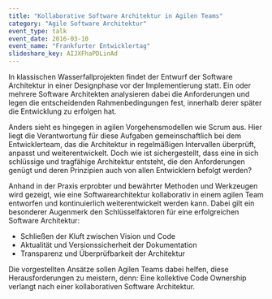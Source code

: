 ```yaml
---
title: "Kollaborative Software Architektur in Agilen Teams"
category: "Agile Software Architektur"
event_type: talk
event_date: 2016-03-10
event_name: "Frankfurter Entwicklertag"
slideshare_key: AIJXFhaPDLinAd
---
```


In klassischen Wasserfallprojekten findet der Entwurf der Software Architektur in einer Designphase vor der Implementierung statt. Ein oder mehrere Software Architekten analysieren dabei die Anforderungen und legen die entscheidenden Rahmenbedingungen fest, innerhalb derer später die Entwicklung zu erfolgen hat.

Anders sieht es hingegen in agilen Vorgehensmodellen wie Scrum aus. Hier liegt die Verantwortung für diese Aufgaben gemeinschaftlich bei dem Entwicklerteam, das die Architektur in regelmäßigen Intervallen überprüft, anpasst und weiterentwickelt. Doch wie ist sichergestellt, dass eine in sich schlüssige und tragfähige Architektur entsteht, die den Anforderungen genügt und deren Prinzipien auch von allen Entwicklern befolgt werden?

Anhand in der Praxis erprobter und bewährter Methoden und Werkzeugen wird gezeigt, wie eine Softwarearchitektur kollaborativ in einem agilen Team entworfen und kontinuierlich weiterentwickelt werden kann. Dabei gilt ein besonderer Augenmerk den Schlüsselfaktoren für eine erfolgreichen Software Architektur:

- Schließen der Kluft zwischen Vision und Code
- Aktualität und Versionssicherheit der Dokumentation
- Transparenz und Überprüfbarkeit der Architektur

Die vorgestellten Ansätze sollen Agilen Teams dabei helfen, diese Herausforderungen zu meistern, denn: Eine kollektive Code Ownership verlangt nach einer kollaborativen Software Architektur.
